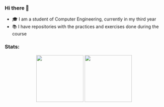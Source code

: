 ### Hi there 👋

<!--
**mgh99/mgh99** is a ✨ _special_ ✨ repository because its `README.md` (this file) appears on your GitHub profile.

Here are some ideas to get you started:

- 🔭 I’m currently working on ...
- 🌱 I’m currently learning ...
- 👯 I’m looking to collaborate on ...
- 🤔 I’m looking for help with ...
- 💬 Ask me about ...
- 📫 How to reach me: ...
- 😄 Pronouns: ...
- ⚡ Fun fact: ...
-->

* 🎓 I am a student of Computer Engineering, currently in my third year
* 📚 I have repositories with the practices and exercises done during the course

### Stats:

<p align=center>
  <img height=150 align="center" src="https://github-readme-stats.vercel.app/api/top-langs/?username=mgh99&layout=compact&theme=dracula">
  <img height=150 align="center" src="https://github-readme-stats.vercel.app/api?username=mgh99&show_icons=true&theme=dracula" />
</p>
